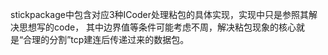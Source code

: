 stickpackage中包含对应3种ICoder处理粘包的具体实现，实现中只是参照其解决思想写的code，
其中边界值等条件可能考虑不周，解决粘包现象的核心就是“合理的分割”tcp建连后传递过来的数据包。